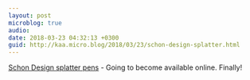 ```yaml
---
layout: post
microblog: true
audio: 
date: 2018-03-23 04:32:13 +0300
guid: http://kaa.micro.blog/2018/03/23/schon-design-splatter.html
---
```

[Schon Design splatter pens](https://www.instagram.com/p/BgpHm3Fj5lu/) - Going to become available online. Finally!
